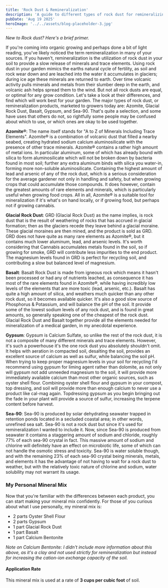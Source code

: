 ```yaml
---
title: 'Rock Dust & Remineralization'
description: 'A guide to different types of rock dust for remineralizing your garden soil'
pubDate: 'Aug 19 2025'
heroImage: '../../assets/blog-placeholder-3.jpg'
---
```


*New to Rock dust? Here's a brief primer.*

If you're coming into organic growing and perhaps done a bit of light reading, you've likely noticed the term remineralization in many of your sources. If you haven't, remineralization is the utilization of rock dust in your soil to provide a slow release of minerals and trace elements. Using rock dust in your garden mimics the earths natural cycle of fertility, as soil and rock wear down and are leached into the water it accumulates in glaciers; during ice age these minerals are returned to earth. Over time volcanic activity pulls minerals and metals from their slumber deep in the earth, and volcanic ash helps spread them to the wind. But not all rock dusts are equal, or optimal for any grow condition. Let's take a look at their differences, and find which will work best for your garden. The major types of rock dust, or remineralization products, marketed to growers today are: Azomite, Glacial Rock Dust, Basalt, Gypsum, and Sea-90. That's quite a selection, and some have uses that others do not, so rightfully some people may be confused about which to use, or which ones are okay to be used together.

**Azomite®**: The name itself stands for "A to Z of Minerals Including Trace Elements". Azomite® is a combination of volcanic dust that filled a nearby seabed, creating hydrated sodium calcium aluminosilicate with the presence of other trace minerals. Azomite® contains a rather high amount of metal ions. In particular aluminum, some of which has already bound with silica to form aluminosilicate which will not be broken down by bacteria found in most soil; further any extra aluminum binds with silica you water-in, forming more non-soluble aluminosilicate. Containing the highest amount of lead and arsenic of any of the rock dust, which is a serious consideration for the average gardener not only in handling and safety, but when growing crops that could accumulate those compounds. It does however, contain the greatest amounts of rare elements and minerals, which is particularly useful when growing food crops. All in all, Azomite® is a suitable tool for mineralization if it's what's on hand locally, or if growing food, but perhaps not if growing cannabis.

**Glacial Rock Dust**: GRD (Glacial Rock Dust) as the name implies, is rock dust that is the result of weathering of rocks that has accrued in glacial formation; then as the glaciers recede they leave behind a glacial moraine. These glacial moraines are then mined, and the product is sold as GRD. GRD does not have quite as many rare elements as Azomite®, but it contains much lower aluminum, lead, and arsenic levels. It's worth considering that Cannabis accumulates metals found in the soil, so if growing for smoke, GRD will contribute less impurities to the end product. The magnesium levels found in GRD is perfect for recycling soil, and contributing a slow but balanced level of magnesium.

**Basalt**: Basalt Rock Dust is made from igneous rock which means it hasn't been processed or had any of nutrients leached, as consequence it has most of the rare elements found in Azomite®, while having incredibly low levels of the elements that are more toxic (lead, arsenic, etc.). Basalt has quite a high amount of silica, and weathers much quicker than any other rock dust, so it becomes available quicker. It's also a good slow source of Phosphorus & Potassium, and will balance the pH of the soil. It provide some of the lowest sodium levels of any rock dust, and is found in great amounts, so generally speaking one of the cheapest of the rock dust. Glacial Rock Dust and Basalt together provide all the elements needed for mineralization of a medical garden, in my anecdotal experience.

**Gypsum**: Gypsum is Calcium Sulfate, so unlike the rest of the rock dust, it is not a composite of many different minerals and trace elements. However, it's such a powerhouse it's the one rock dust you absolutely shouldn't omit. It helps with aeration in compacted soil, desalting the soil, provides an excellent source of calcium as well as sulfur, while balancing the soil pH. When trying to keep proper magnesium levels in your soil for recycling I'd recommend using gypsum for liming agent rather than dolomite, as not only will gypsum not add unneeded magnesium to the soil, it will provide more immediately available calcium than most other organic sources, such as oyster shell flour. Combining oyster shell flour and gypsum in your compost, top dressing, and soil will provide more than enough calcium to never use a product like cal-mag again. Topdressing gypsum as you begin bringing out the fade in your plant will provide a source of sulfur, increasing the terpene content before harvest.

**Sea-90**: Sea-90 is produced by solar dehydrating seawater trapped in retention ponds located in a secluded coastal area; in other words, unrefined sea salt. Sea-90 is not a rock dust but since it's used for remineralization I wanted to include it. Now, since Sea-90 is produced from seawater it contains a staggering amount of sodium and chloride, roughly 77% of each sea-90 crystal in fact. This massive amount of sodium and chlorine will definitely have an effect on microbiotic life, some of which can not handle the osmotic stress and toxicity. Sea-90 is water soluble though, and with the remaining 23% of each sea-90 crystal being minerals, metals, and elements it has the advantage of not having to wait for a rock dust to weather, but with the relatively toxic nature of chlorine and sodium, water solubility may not warrant its usage.

### My Personal Mineral Mix

Now that you're familiar with the differences between each product, you can start making your mineral mix confidently. For those of you curious about what I use personally, my mineral mix is:

- 2 parts Oyster Shell Flour
- 2 parts Gypsum
- 1 part Glacial Rock Dust
- 1 part Basalt
- 1 part Calcium Bentonite

*Note on Calcium Bentonite: I didn't include more information about this above, as it's a clay and not used strictly for remineralization but instead for increasing the cation-ion exchange capacity of the soil.*

#### Application Rate

This mineral mix is used at a rate of **3 cups per cubic foot** of soil.
